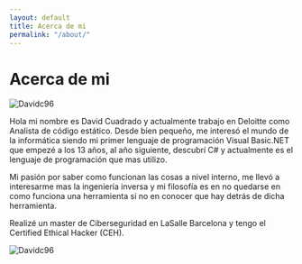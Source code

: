 ```yaml
---
layout: default
title: Acerca de mi
permalink: "/about/"
---
```

# Acerca de mi
![Davidc96](../assets/me.jpg?style=centerme)

Hola mi nombre es David Cuadrado y actualmente trabajo en Deloitte como Analista de código estático.
Desde bien pequeño, me interesó el mundo de la informática siendo mi primer lenguaje de programación Visual Basic.NET que empezé a los 13 años, al año siguiente, descubrí C# y actualmente es el lenguaje de programación que mas utilizo.

Mi pasión por saber como funcionan las cosas a nivel interno, me llevó a interesarme mas la ingeniería inversa y mi filosofía es en no quedarse en como funciona una herramienta si no en conocer que hay detrás de dicha herramienta.

Realizé un master de Ciberseguridad en LaSalle Barcelona y tengo el Certified Ethical Hacker (CEH).

![Davidc96](https://www.hackthebox.eu/home/users/profile/38668)
